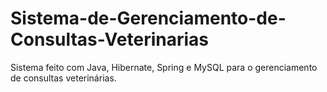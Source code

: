 # Sistema-de-Gerenciamento-de-Consultas-Veterinarias
Sistema feito com Java, Hibernate, Spring e MySQL para o gerenciamento de consultas veterinárias.
